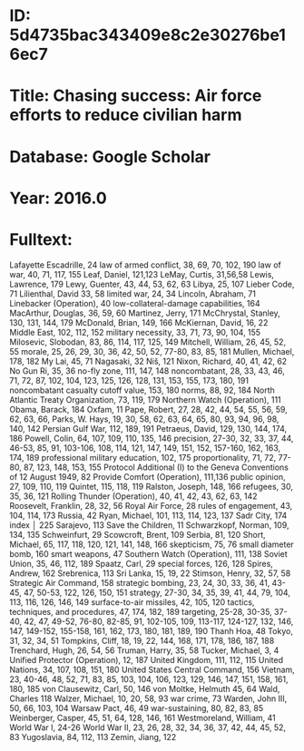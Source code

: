 # ID: 5d4735bac343409e8c2e30276be16ec7
# Title: Chasing success: Air force efforts to reduce civilian harm
# Database: Google Scholar
# Year: 2016.0
# Fulltext:
Lafayette Escadrille, 24 law of armed conflict, 38, 69, 70, 102,  190  law of war, 40, 71, 117, 155  Leaf, Daniel, 121,123  LeMay, Curtis, 31,56,58  Lewis, Lawrence, 179  Lewy, Guenter, 43, 44, 53, 62, 63  Libya, 25, 107  Lieber Code, 71 Lilienthal, David 33, 58  limited war, 24, 34  Lincoln, Abraham, 71  Linebacker (Operation), 40  low-collateral-damage capabilities, 164  MacArthur, Douglas, 36, 59, 60  Martinez, Jerry, 171  McChrystal, Stanley, 130, 131, 144,  179  McDonald, Brian, 149, 166  McKiernan, David, 16, 22  Middle East, 102, 112, 152  military necessity, 33, 71, 73, 90, 104,  155  Milosevic, Slobodan, 83, 86, 114, 117,  125, 149  Mitchell, William, 26, 45, 52, 55  morale, 25, 26, 29, 30, 36, 42, 50, 52,  77-80, 83, 85, 181  Mullen, Michael, 178, 182  My Lai, 45, 71  Nagasaki, 32   Niš, 121  Nixon, Richard, 40, 41, 42, 62  No Gun Ri, 35, 36  no-fly zone, 111, 147, 148  noncombatant, 28, 33, 43, 46, 71, 72,  87, 102, 104, 123, 125, 126, 128,  131, 153, 155, 173, 180, 191  noncombatant casualty cutoff value,  153, 180  norms, 88, 92, 184  North Atlantic Treaty Organization,  73, 119, 179  Northern Watch (Operation), 111  Obama, Barack, 184  Oxfam, 11  Pape, Robert, 27, 28, 42, 44, 54, 55, 56,  59, 62, 63, 66,  Parks, W. Hays, 19, 30, 58, 62, 63, 64,  65, 80, 93, 94, 96, 98, 140, 142  Persian Gulf War, 112, 189, 191  Petraeus, David, 129, 130, 144, 174,  186  Powell, Colin, 64, 107, 109, 110, 135,  146  precision, 27-30, 32, 33, 37, 44, 46-53,  85, 91, 103-106, 108, 114, 121, 147,  149, 151, 152, 157-160, 162, 163,  174, 189  professional military education, 102,  175  proportionality, 71, 72, 77-80, 87, 123,  148, 153, 155  Protocol Additional (I) to the Geneva Conventions of 12 August 1949, 82  Provide Comfort (Operation), 111,136  public opinion, 27, 109, 110, 119  Quintet, 115, 118, 119  Ralston, Joseph, 148, 166  refugees, 30, 35, 36, 121  Rolling Thunder (Operation), 40, 41,  42, 43, 62, 63, 142  Roosevelt, Franklin, 28, 32, 56  Royal Air Force, 28  rules of engagement, 43, 104, 114, 173  Russia, 42  Ryan, Michael, 101, 113, 114, 123, 137  Sadr City, 174   index │ 225   Sarajevo, 113  Save the Children, 11  Schwarzkopf, Norman, 109, 134, 135  Schweinfurt, 29  Scowcroft, Brent, 109  Serbia, 81, 120  Short, Michael, 65, 117, 118, 120, 121,  141, 148, 166  skepticism, 75, 76  small diameter bomb, 160  smart weapons, 47  Southern Watch (Operation), 111, 138  Soviet Union, 35, 46, 112, 189  Spaatz, Carl, 29  special forces, 126, 128  Spires, Andrew, 162  Srebrenica, 113  Sri Lanka, 15, 19, 22  Stimson, Henry, 32, 57, 58  Strategic Air Command, 158  strategic bombing, 23, 24, 30, 33, 36,  41, 43-45, 47, 50-53, 122, 126, 150,  151  strategy, 27-30, 34, 35, 39, 41, 44, 79,  104, 113, 116, 126, 146, 149  surface-to-air missiles, 42, 105, 120  tactics, techniques, and procedures, 47,  174, 182, 189  targeting, 25-28, 30-35, 37-40, 42, 47,  49-52, 76-80, 82-85, 91, 102-105,  109, 113-117, 124-127, 132, 146,  147, 149-152, 155-158, 161, 162,  173, 180, 181, 189, 190   Thanh Hoa, 48  Tokyo, 31, 32, 34, 51  Tompkins, Cliff, 18, 19, 22, 144, 168,  171, 178, 186, 187, 188  Trenchard, Hugh, 26, 54, 56  Truman, Harry, 35, 58  Tucker, Michael, 3, 4  Unified Protector (Operation), 12, 187  United Kingdom, 111, 112, 115  United Nations, 34, 107, 108, 151, 180  United States Central Command, 156  Vietnam, 23, 40-46, 48, 52, 71, 83, 85,  103, 104, 106, 123, 129, 146, 147,  151, 158, 161, 180, 185  von Clausewitz, Carl, 50, 146  von Moltke, Helmuth 45, 64  Wald, Charles 118  Walzer, Michael, 10, 20, 58, 93  war crime, 73  Warden, John III, 50, 66, 103, 104  Warsaw Pact, 46, 49  war-sustaining, 80, 82, 83, 85  Weinberger, Casper, 45, 51, 64, 128,  146, 161  Westmoreland, William, 41  World War I, 24-26  World War II, 23, 26, 28, 32, 34, 36, 37,  42, 44, 45, 52, 83  Yugoslavia, 84, 112, 113  Zemin, Jiang, 122  